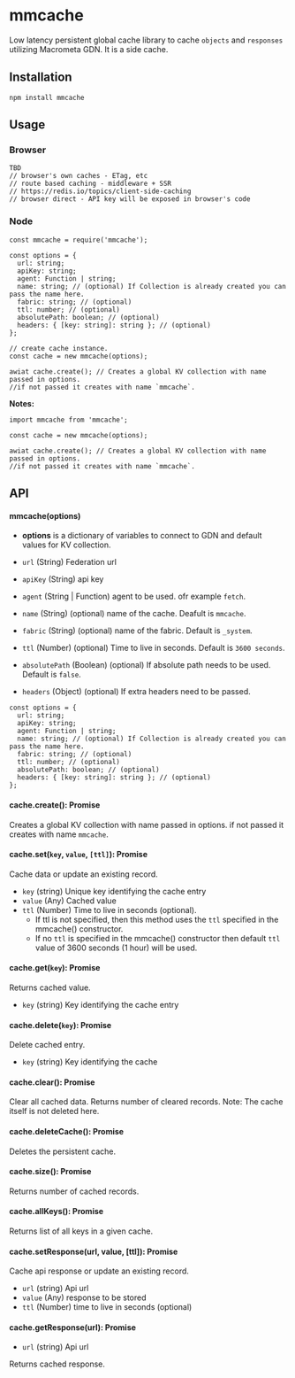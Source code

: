 # mmcache

Low latency persistent global cache library to cache `objects` and `responses` utilizing Macrometa GDN. It is a side cache.

## Installation

```
npm install mmcache
```

## Usage

### Browser
```
TBD
// browser's own caches - ETag, etc
// route based caching - middleware + SSR
// https://redis.io/topics/client-side-caching
// browser direct - API key will be exposed in browser's code
```

### Node
```
const mmcache = require('mmcache');

const options = {
  url: string;
  apiKey: string;
  agent: Function | string;
  name: string; // (optional) If Collection is already created you can pass the name here.
  fabric: string; // (optional)
  ttl: number; // (optional)
  absolutePath: boolean; // (optional)
  headers: { [key: string]: string }; // (optional)
};

// create cache instance. 
const cache = new mmcache(options);

awiat cache.create(); // Creates a global KV collection with name passed in options.
//if not passed it creates with name `mmcache`.

```

**Notes:**

```
import mmcache from 'mmcache'; 

const cache = new mmcache(options);

awiat cache.create(); // Creates a global KV collection with name passed in options.
//if not passed it creates with name `mmcache`.
```

## API

#### mmcache(options)

* **options** is a dictionary of variables to connect to GDN and default values for KV collection.

* `url` (String) Federation url
* `apiKey` (String) api key 
* `agent` (String | Function) agent to be used. ofr example `fetch`.
* `name` (String) (optional) name of the cache. Deafult is `mmcache`.
* `fabric` (String) (optional) name of the fabric. Default is `_system`.
* `ttl` (Number) (optional) Time to live in seconds. Default is `3600 seconds`.
* `absolutePath` (Boolean) (optional) If absolute path needs to be used. Default is `false`.
* `headers` (Object) (optional) If extra headers need to be passed.

```
const options = {
  url: string;
  apiKey: string;
  agent: Function | string;
  name: string; // (optional) If Collection is already created you can pass the name here.
  fabric: string; // (optional)
  ttl: number; // (optional)
  absolutePath: boolean; // (optional)
  headers: { [key: string]: string }; // (optional)
};
```

#### cache.create(): Promise

Creates a global KV collection with name passed in options. if not passed it creates with name `mmcache`.

#### cache.set(`key`, `value`, `[ttl]`): Promise

Cache data or update an existing record.

* `key` (string) Unique key identifying the cache entry
* `value` (Any) Cached value  
* `ttl` (Number) Time to live in seconds (optional). 
  * If ttl is not specified, then this method uses the `ttl` specified in the mmcache() constructor. 
  * If no `ttl` is specified in the mmcache() constructor then default `ttl` value of 3600 seconds (1 hour) will be used.

#### cache.get(`key`): Promise

Returns cached value.

* `key` (string) Key identifying the cache entry

#### cache.delete(`key`): Promise

Delete cached entry.

* `key` (string) Key identifying the cache

#### cache.clear(): Promise

Clear all cached data. Returns number of cleared records. Note: The cache itself is not deleted here.

#### cache.deleteCache(): Promise

Deletes the persistent cache.

#### cache.size(): Promise
                
Returns number of cached records.

#### cache.allKeys(): Promise

Returns list of all keys in a given cache.

#### cache.setResponse(url, value, [ttl]): Promise

Cache api response or update an existing record.

* `url` (string) Api url
* `value` (Any) response to be stored
* `ttl` (Number) time to live in seconds (optional)

#### cache.getResponse(url): Promise

* `url` (string) Api url

Returns cached response.



